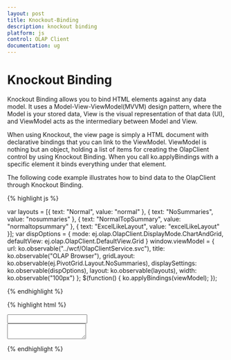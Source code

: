 ```yaml
---
layout: post
title: Knockout-Binding
description: knockout binding
platform: js
control: OLAP Client
documentation: ug
---
```


# Knockout Binding

Knockout Binding allows you to bind HTML elements against any data model. It uses a Model-View-ViewModel(MVVM) design pattern, where the Model is your stored data, View is the visual representation of that data (UI), and ViewModel acts as the intermediary between Model and View.

When using Knockout, the view page is simply a HTML document with declarative bindings that you can link to the ViewModel. ViewModel is nothing but an object, holding a list of items for creating the OlapClient control by using Knockout Binding. When you call ko.applyBindings with a specific element it binds everything under that element.

The following code example illustrates how to bind data to the OlapClient through Knockout Binding.

{% highlight js %}

var layouts = [{
    text: "Normal",
    value: "normal"
}, {
    text: "NoSummaries",
    value: "nosummaries"
}, {
    text: "NormalTopSummary",
    value: "normaltopsummary"
}, {
    text: "ExcelLikeLayout",
    value: "excelLikeLayout"
}];
var dispOptions = {
    mode: ej.olap.OlapClient.DisplayMode.ChartAndGrid,
    defaultView: ej.olap.OlapClient.DefaultView.Grid
}
window.viewModel = {
    url: ko.observable("../wcf/OlapClientService.svc"),
    title: ko.observable("OLAP Browser"),
    gridLayout: ko.observable(ej.PivotGrid.Layout.NoSummaries),
    displaySettings: ko.observable(dispOptions),
    layout: ko.observable(layouts),
    width: ko.observable("100px")
};
$(function() {
    ko.applyBindings(viewModel);
});

{% endhighlight %}

{% highlight html %}

<div id="OlapClient" data-bind="ejOlapClient: { url: url, title: title, gridLayout: gridLayout, displaySettings: displaySettings, chartLoad: 'setChartProperties' }" />

<div>
    <input type="text" id="gLayout" name="name" data-bind="ejDropDownList: {dataSource: layout, value: gridLayout, width: width}" />
</div>

<div>
    <textarea type="text" name="slide" value="" data-bind="value: title"></textarea>
</div>

{% endhighlight %}



